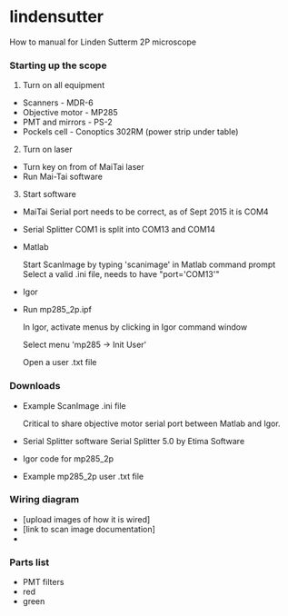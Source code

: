 # lindensutter
How to manual for Linden Sutterm 2P microscope

### Starting up the scope

1. Turn on all equipment
 - Scanners - MDR-6
 - Objective motor - MP285
 - PMT and mirrors - PS-2
 - Pockels cell - Conoptics 302RM (power strip under table)

2. Turn on laser
 - Turn key on from of MaiTai laser
 - Run Mai-Tai software
 
3. Start software
 - MaiTai
 Serial port needs to be correct, as of Sept 2015 it is COM4

 - Serial Splitter
 COM1 is split into COM13 and COM14

 - Matlab
 
   Start ScanImage by typing 'scanimage' in Matlab command prompt 
   Select a valid .ini file, needs to have "port='COM13'"

 - Igor
 - 
   Run mp285_2p.ipf
 
   In Igor, activate menus by clicking in Igor command window
 
   Select menu 'mp285 -> Init User'
 
   Open a user .txt file

### Downloads
 - Example ScanImage .ini file

   Critical to share objective motor serial port between Matlab and Igor.

 - Serial Splitter software
 Serial Splitter 5.0 by Etima Software

 - Igor code for mp285_2p
 - Example mp285_2p user .txt file
 
### Wiring diagram
 - [upload images of how it is wired]
 - [link to scan image documentation]
 - 

### Parts list
 - PMT filters
  - red
  - green
 
